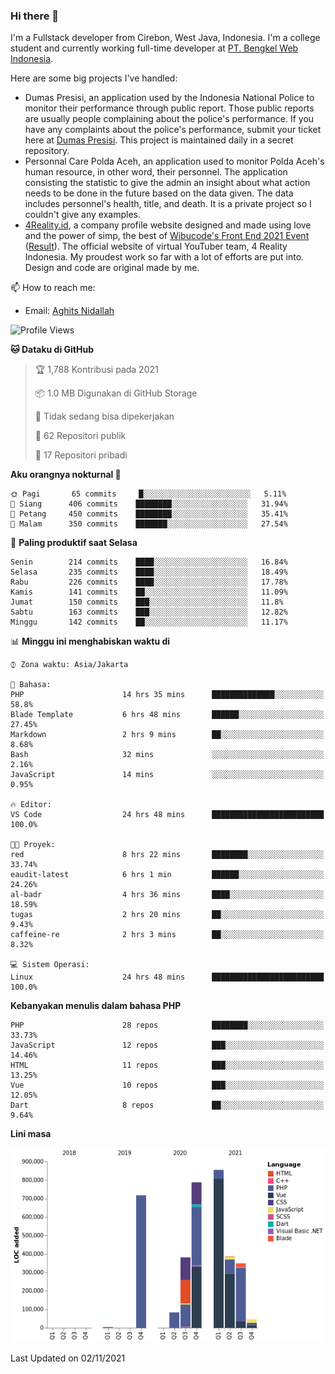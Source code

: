 ### Hi there 👋
I'm a Fullstack developer from Cirebon, West Java, Indonesia. I'm a college student and currently working full-time developer at [PT. Bengkel Web Indonesia](https://github.com/PT-Bengkel-Web-Indonesia).

Here are some big projects I've handled:
- Dumas Presisi, an application used by the Indonesia National Police to monitor their performance through public report. Those public reports are usually people complaining about the police's performance. If you have any complaints about the police's performance, submit your ticket here at [Dumas Presisi](https://dumaspresisi.polri.go.id/dumaspro). This project is maintained daily in a secret repository.
- Personnal Care Polda Aceh, an application used to monitor Polda Aceh's human resource, in other word, their personnel. The application consisting the statistic to give the admin an insight about what action needs to be done in the future based on the data given. The data includes personnel's health, title, and death. It is a private project so I couldn't give any examples.
- [4Reality.id](https://4reality.id), a company profile website designed and made using love and the power of simp, the best of [Wibucode's Front End 2021 Event](https://github.com/wibucode02/submision-event-frontend-2021) ([Result](https://github.com/wibucode02/top-5-pemenang-event-front-end-wibucode-2021)). The official website of virtual YouTuber team, 4 Reality Indonesia. My proudest work so far with a lot of efforts are put into. Design and code are original made by me.

📫 How to reach me:
- Email: [Aghits Nidallah](mailto:yourlovelydev@gmail.com)

<!--START_SECTION:waka-->
![Profile Views](http://img.shields.io/badge/Profil%20dilihat-5-blue)

**🐱 Dataku di GitHub** 

> 🏆 1,788 Kontribusi pada 2021
 > 
> 📦 1.0 MB Digunakan di GitHub Storage 
 > 
> 🚫 Tidak sedang bisa dipekerjakan
 > 
> 📜 62 Repositori publik 
 > 
> 🔑 17 Repositori pribadi  
 > 
**Aku orangnya nokturnal 🦉** 

```text
🌞 Pagi       65 commits     █░░░░░░░░░░░░░░░░░░░░░░░░   5.11% 
🌆 Siang      406 commits    ████████░░░░░░░░░░░░░░░░░   31.94% 
🌃 Petang     450 commits    ████████░░░░░░░░░░░░░░░░░   35.41% 
🌙 Malam      350 commits    ███████░░░░░░░░░░░░░░░░░░   27.54%

```
📅 **Paling produktif saat Selasa** 

```text
Senin        214 commits    ████░░░░░░░░░░░░░░░░░░░░░   16.84% 
Selasa       235 commits    ████░░░░░░░░░░░░░░░░░░░░░   18.49% 
Rabu         226 commits    ████░░░░░░░░░░░░░░░░░░░░░   17.78% 
Kamis        141 commits    ██░░░░░░░░░░░░░░░░░░░░░░░   11.09% 
Jumat        150 commits    ███░░░░░░░░░░░░░░░░░░░░░░   11.8% 
Sabtu        163 commits    ███░░░░░░░░░░░░░░░░░░░░░░   12.82% 
Minggu       142 commits    ██░░░░░░░░░░░░░░░░░░░░░░░   11.17%

```


📊 **Minggu ini menghabiskan waktu di** 

```text
⌚︎ Zona waktu: Asia/Jakarta

💬 Bahasa: 
PHP                      14 hrs 35 mins      ██████████████░░░░░░░░░░░   58.8% 
Blade Template           6 hrs 48 mins       ██████░░░░░░░░░░░░░░░░░░░   27.45% 
Markdown                 2 hrs 9 mins        ██░░░░░░░░░░░░░░░░░░░░░░░   8.68% 
Bash                     32 mins             ░░░░░░░░░░░░░░░░░░░░░░░░░   2.16% 
JavaScript               14 mins             ░░░░░░░░░░░░░░░░░░░░░░░░░   0.95%

🔥 Editor: 
VS Code                  24 hrs 48 mins      █████████████████████████   100.0%

🐱‍💻 Proyek: 
red                      8 hrs 22 mins       ████████░░░░░░░░░░░░░░░░░   33.74% 
eaudit-latest            6 hrs 1 min         ██████░░░░░░░░░░░░░░░░░░░   24.26% 
al-badr                  4 hrs 36 mins       ████░░░░░░░░░░░░░░░░░░░░░   18.59% 
tugas                    2 hrs 20 mins       ██░░░░░░░░░░░░░░░░░░░░░░░   9.43% 
caffeine-re              2 hrs 3 mins        ██░░░░░░░░░░░░░░░░░░░░░░░   8.32%

💻 Sistem Operasi: 
Linux                    24 hrs 48 mins      █████████████████████████   100.0%

```

**Kebanyakan menulis dalam bahasa PHP** 

```text
PHP                      28 repos            ████████░░░░░░░░░░░░░░░░░   33.73% 
JavaScript               12 repos            ███░░░░░░░░░░░░░░░░░░░░░░   14.46% 
HTML                     11 repos            ███░░░░░░░░░░░░░░░░░░░░░░   13.25% 
Vue                      10 repos            ███░░░░░░░░░░░░░░░░░░░░░░   12.05% 
Dart                     8 repos             ██░░░░░░░░░░░░░░░░░░░░░░░   9.64%

```


**Lini masa**

![Chart not found](https://raw.githubusercontent.com/NikarashiHatsu/NikarashiHatsu/master/charts/bar_graph.png) 


 Last Updated on 02/11/2021
<!--END_SECTION:waka-->
